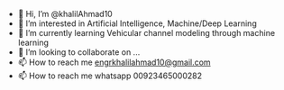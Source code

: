 - 👋 Hi, I’m @khalilAhmad10
- 👀 I’m interested in Artificial Intelligence, Machine/Deep Learning
- 🌱 I’m currently learning Vehicular channel modeling through machine learning
- 💞️ I’m looking to collaborate on ...
- 📫 How to reach me engrkhalilahmad10@gmail.com
- 📫 How to reach me whatsapp 00923465000282

<!---
khalilAhmad10/khalilAhmad10 is a ✨ special ✨ repository because its `README.md` (this file) appears on your GitHub profile.
You can click the Preview link to take a look at your changes.
--->

